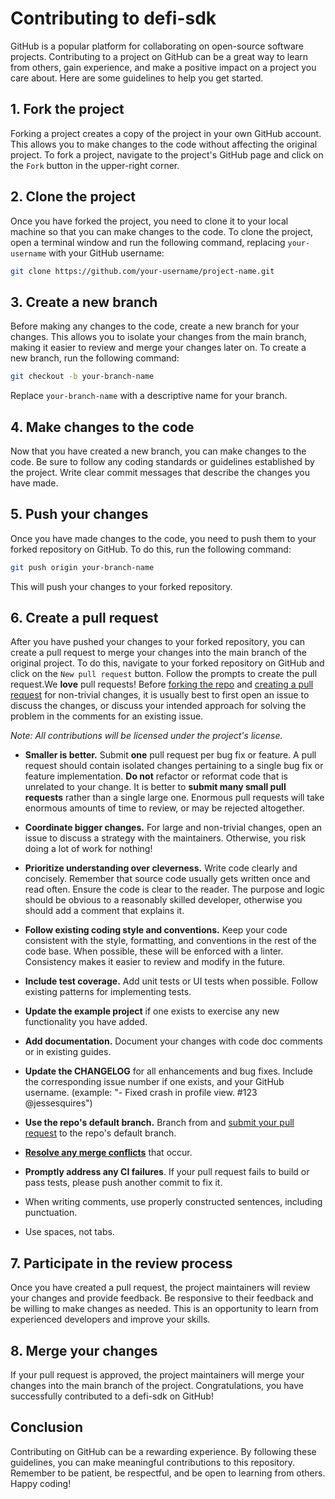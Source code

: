 # Contributing to defi-sdk
GitHub is a popular platform for collaborating on open-source software projects. Contributing to a project on GitHub can be a great way to learn from others, gain experience, and make a positive impact on a project you care about. Here are some guidelines to help you get started.

 ## 1. Fork the project
Forking a project creates a copy of the project in your own GitHub account. This allows you to make changes to the code without affecting the original project.
  To fork a project, navigate to the project's GitHub page and click on the `Fork` button in the upper-right corner.

 ## 2. Clone the project
Once you have forked the project, you need to clone it to your local machine so that you can make changes to the code. 
  To clone the project, open a terminal window and run the following command, replacing `your-username` with your GitHub username:

```bash
git clone https://github.com/your-username/project-name.git
```
## 3. Create a new branch
Before making any changes to the code, create a new branch for your changes. This allows you to isolate your changes from the main branch, 
making it easier to review and merge your changes later on. To create a new branch, run the following command:

```bash
git checkout -b your-branch-name
```
Replace `your-branch-name` with a descriptive name for your branch.

## 4. Make changes to the code
Now that you have created a new branch, you can make changes to the code. Be sure to follow any coding standards or guidelines established by the project.
Write clear commit messages that describe the changes you have made.

 ## 5. Push your changes
Once you have made changes to the code, you need to push them to your forked repository on GitHub. To do this, run the following command:

```bash
git push origin your-branch-name
```
This will push your changes to your forked repository.


 ## 6. Create a pull request
After you have pushed your changes to your forked repository, you can create a pull request to merge your changes into the main branch of the original project.
To do this, navigate to your forked repository on GitHub and click on the `New pull request` button. Follow the prompts to create the pull request.We **love** pull requests! Before [forking the repo](https://help.github.com/en/github/getting-started-with-github/fork-a-repo) and [creating a pull request](https://help.github.com/en/github/collaborating-with-issues-and-pull-requests/proposing-changes-to-your-work-with-pull-requests) for non-trivial changes, it is usually best to first open an issue to discuss the changes, or discuss your intended approach for solving the problem in the comments for an existing issue.



*Note: All contributions will be licensed under the project's license.*

- **Smaller is better.** Submit **one** pull request per bug fix or feature. A pull request should contain isolated changes pertaining to a single bug fix or feature implementation. **Do not** refactor or reformat code that is unrelated to your change. It is better to **submit many small pull requests** rather than a single large one. Enormous pull requests will take enormous amounts of time to review, or may be rejected altogether. 

- **Coordinate bigger changes.** For large and non-trivial changes, open an issue to discuss a strategy with the maintainers. Otherwise, you risk doing a lot of work for nothing!

- **Prioritize understanding over cleverness.** Write code clearly and concisely. Remember that source code usually gets written once and read often. Ensure the code is clear to the reader. The purpose and logic should be obvious to a reasonably skilled developer, otherwise you should add a comment that explains it.

- **Follow existing coding style and conventions.** Keep your code consistent with the style, formatting, and conventions in the rest of the code base. When possible, these will be enforced with a linter. Consistency makes it easier to review and modify in the future.

- **Include test coverage.** Add unit tests or UI tests when possible. Follow existing patterns for implementing tests.

- **Update the example project** if one exists to exercise any new functionality you have added.

- **Add documentation.** Document your changes with code doc comments or in existing guides.

- **Update the CHANGELOG** for all enhancements and bug fixes. Include the corresponding issue number if one exists, and your GitHub username. (example: "- Fixed crash in profile view. #123 @jessesquires")

- **Use the repo's default branch.** Branch from and [submit your pull request](https://help.github.com/en/github/collaborating-with-issues-and-pull-requests/creating-a-pull-request-from-a-fork) to the repo's default branch.

- **[Resolve any merge conflicts](https://help.github.com/en/github/collaborating-with-issues-and-pull-requests/resolving-a-merge-conflict-on-github)** that occur.

- **Promptly address any CI failures**. If your pull request fails to build or pass tests, please push another commit to fix it. 

- When writing comments, use properly constructed sentences, including punctuation.

- Use spaces, not tabs.

  


## 7. Participate in the review process
Once you have created a pull request, the project maintainers will review your changes and provide feedback.
Be responsive to their feedback and be willing to make changes as needed. This is an opportunity to learn from experienced developers and improve your skills.

 ## 8. Merge your changes
If your pull request is approved, the project maintainers will merge your changes into the main branch of the project.
  Congratulations, you have successfully contributed to a defi-sdk on GitHub!

## Conclusion
Contributing  on GitHub can be a rewarding experience. By following these guidelines,
you can make meaningful contributions to this repository. 
Remember to be patient, be respectful, and be open to learning from others. Happy coding!
